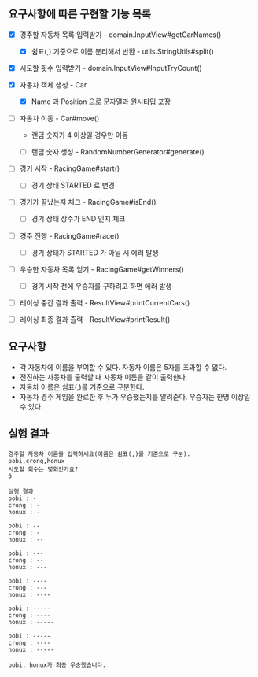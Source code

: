 ## 요구사항에 따른 구현할 기능 목록

- [x] 경주할 자동차 목록 입력받기 - domain.InputView#getCarNames()
    - [x] 쉼표(,) 기준으로 이름 분리해서 반환 - utils.StringUtils#split()
- [x] 시도할 횟수 입력받기 - domain.InputView#InputTryCount()


- [x] 자동차 객체 생성 - Car
    - [x] Name 과 Position 으로 문자열과 원시타입 포장
- [ ] 자동차 이동 - Car#move()
    - 랜덤 숫자가 4 이상일 경우만 이동
    - [ ] 랜덤 숫자 생성 - RandomNumberGenerator#generate()


- [ ] 경기 시작 - RacingGame#start()
    - [ ] 경기 상태 STARTED 로 변경
- [ ] 경기가 끝났는지 체크 - RacingGame#isEnd()
    - [ ] 경기 상태 상수가 END 인지 체크
- [ ] 경주 진행 - RacingGame#race()
    - [ ] 경기 상태가 STARTED 가 아닐 시 에러 발생
- [ ] 우승한 자동차 목록 얻기 - RacingGame#getWinners()
    - [ ] 경기 시작 전에 우승자를 구하려고 하면 에러 발생


- [ ] 레이싱 중간 결과 출력 - ResultView#printCurrentCars()
- [ ] 레이싱 최종 결과 출력 - ResultView#printResult()

## 요구사항

- 각 자동차에 이름을 부여할 수 있다. 자동차 이름은 5자를 초과할 수 없다.
- 전진하는 자동차를 출력할 때 자동차 이름을 같이 출력한다.
- 자동차 이름은 쉼표(,)를 기준으로 구분한다.
- 자동차 경주 게임을 완료한 후 누가 우승했는지를 알려준다. 우승자는 한명 이상일 수 있다.

## 실행 결과

```
경주할 자동차 이름을 입력하세요(이름은 쉼표(,)를 기준으로 구분).
pobi,crong,honux
시도할 회수는 몇회인가요?
5

실행 결과
pobi : -
crong : -
honux : -

pobi : --
crong : -
honux : --

pobi : ---
crong : --
honux : ---

pobi : ----
crong : ---
honux : ----

pobi : -----
crong : ----
honux : -----

pobi : -----
crong : ----
honux : -----

pobi, honux가 최종 우승했습니다.
```

